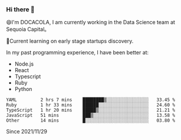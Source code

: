 ### Hi there 👋

<!--
**fengliu222/fengliu222** is a ✨ _special_ ✨ repository because its `README.md` (this file) appears on your GitHub profile.

Here are some ideas to get you started:

- 🔭 I’m currently working on ...
- 🌱 I’m currently learning ...
- 👯 I’m looking to collaborate on ...
- 🤔 I’m looking for help with ...
- 💬 Ask me about ...
- 📫 How to reach me: ...
- 😄 Pronouns: ...
- ⚡ Fun fact: ...
-->

😄I'm DOCACOLA, I am currently working in the Data Science team at Sequoia Capital。

🌱Current learning on early stage startups discovery.

In my past programming experience, I have been better at:
- Node.js
- React
- Typescript
- Ruby
- Python



<!--START_SECTION:waka-->
```text
YAML         2 hrs 7 mins    ████████▒░░░░░░░░░░░░░░░░   33.45 % 
Ruby         1 hr 33 mins    ██████░░░░░░░░░░░░░░░░░░░   24.60 % 
TypeScript   1 hr 20 mins    █████▒░░░░░░░░░░░░░░░░░░░   21.21 % 
JavaScript   51 mins         ███▒░░░░░░░░░░░░░░░░░░░░░   13.58 % 
Other        14 mins         █░░░░░░░░░░░░░░░░░░░░░░░░   03.80 % 
```
<!--END_SECTION:waka-->
Since 2021/11/29
